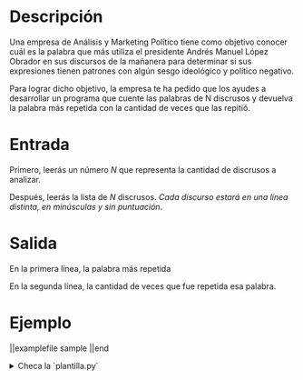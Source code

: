 # Descripción

Una empresa de Análisis y Marketing Político tiene como objetivo conocer cuál es la palabra que más utiliza el presidente Andrés Manuel López Obrador en sus discursos de la mañanera para determinar si sus expresiones tienen patrones con algún sesgo ideológico y político negativo.

Para lograr dicho objetivo, la empresa te ha pedido que los ayudes a desarrollar un programa que cuente las palabras de N discrusos y devuelva la palabra más repetida con la cantidad de veces que las repitió.

# Entrada

Primero, leerás un número $N$ que representa la cantidad de discrusos a analizar.

Después, leerás la lista de $N$ discrusos. _Cada discurso estará en una línea distinta, en minúsculas y sin puntuación_.

# Salida

En la primera línea, la palabra más repetida

En la segunda línea, la cantidad de veces que fue repetida esa palabra.

# Ejemplo

||examplefile
sample
||end

<details><summary>Checa la `plantilla.py`</summary>

{{plantilla.py}}

</details>
